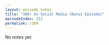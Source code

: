 ```yaml
---
layout: episode_notes
title: "309: On Social Media (Bonus Episode)"
episodeIndex: 312
permalink: /309
---
```

No notes yet.
